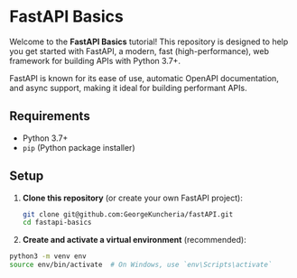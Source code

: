 # FastAPI Basics

Welcome to the **FastAPI Basics** tutorial! This repository is designed to help you get started with FastAPI, a modern, fast (high-performance), web framework for building APIs with Python 3.7+.

FastAPI is known for its ease of use, automatic OpenAPI documentation, and async support, making it ideal for building performant APIs.

## Requirements

- Python 3.7+
- `pip` (Python package installer)

## Setup

1. **Clone this repository** (or create your own FastAPI project):
   ```bash
   git clone git@github.com:GeorgeKuncheria/fastAPI.git
   cd fastapi-basics
   ```

2. **Create and activate a virtual environment** (recommended):

```bash
python3 -m venv env
source env/bin/activate  # On Windows, use `env\Scripts\activate`
```

